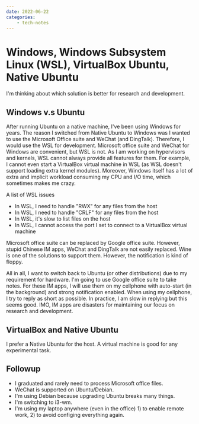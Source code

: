 ```yaml
---
date: 2022-06-22
categories:
    - tech-notes
---
```


# Windows, Windows Subsystem Linux (WSL), VirtualBox Ubuntu, Native Ubuntu

I'm thinking about which solution is better for research and development.

<!-- more -->

## Windows v.s Ubuntu

After running Ubuntu on a native machine, I've been using Windows for years. The
reason I switched from Native Ubuntu to Windows was I wanted to use the
Microsoft Office suite and WeChat (and DingTalk). Therefore, I would use the WSL
for development. Microsoft office suite and WeChat for Windows are convenient,
but WSL is not. As I am working on hypervisors and kernels, WSL cannot always
provide all features for them. For example, I cannot even start a VirtualBox
virtual machine in WSL (as WSL doesn't support loading extra kernel modules).
Moreover, Windows itself has a lot of extra and implicit workload consuming my
CPU and I/O time, which sometimes makes me crazy.

A list of WSL issues

+ In WSL, I need to handle "RWX" for any files from the host
+ In WSL, I need to handle "CRLF" for any files from the host
+ In WSL, it's slow to list files on the host
+ In WSL, I cannot access the port I set to connect to a VirtualBox virtual machine 

Microsoft office suite can be replaced by Google office suite. However, stupid
Chinese IM apps, WeChat and DingTalk are not easily replaced. Wine is one of the
solutions to support them. However, the notification is kind of floppy.

All in all, I want to switch back to Ubuntu (or other distributions) due to my
requirement for hardware. I'm going to use Google office suite to take notes.
For these IM apps, I will use them on my cellphone with auto-start (in the
background) and strong notification enabled. When using my cellphone, I try to
reply as short as possible. In practice, I am slow in replying but this seems
good. IMO, IM apps are disasters for maintaining our focus on research and
development.

## VirtualBox and Native Ubuntu

I prefer a Native Ubuntu for the host. A virtual machine is good for any
experimental task.

## Followup

- I graduated and rarely need to process Microsoft office files.
- WeChat is supported on Ubuntu/Debian.
- I'm using Debian because upgrading Ubuntu breaks many things.
- I'm switching to i3-wm.
- I'm using my laptop anywhere (even in the office) 1) to enable remote
work, 2) to avoid configing everything again.

